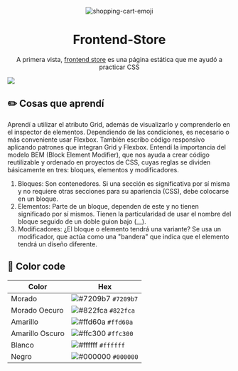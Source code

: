 <p align="center">
<img src="https://img.icons8.com/emoji/48/shopping-cart-emoji.png" alt="shopping-cart-emoji">
</p>
<h1 align="center">Frontend-Store</h1>
<p align="center">A primera vista, <a href="https://frontend-store-cgamcs.netlify.app/" target="_blank">frontend store</a> es una página estática que me ayudó a practicar CSS</p>

<img src="img/website.png">

## ✏️ Cosas que aprendí

Aprendí a utilizar el atributo Grid, además de visualizarlo y comprenderlo en el inspector de elementos. Dependiendo de las condiciones, es necesario o más conveniente usar Flexbox. También escribo código responsivo aplicando patrones que integran Grid y Flexbox. Entendí la importancia del modelo BEM (Block Element Modifier), que nos ayuda a crear código reutilizable y ordenado en proyectos de CSS, cuyas reglas se dividen básicamente en tres: bloques, elementos y modificadores.

1. Bloques: Son contenedores. Si una sección es significativa por sí misma y no requiere otras secciones para su apariencia (CSS), debe colocarse en un bloque.
2. Elementos: Parte de un bloque, dependen de este y no tienen significado por sí mismos. Tienen la particularidad de usar el nombre del bloque seguido de un doble guion bajo (__).
3. Modificadores: ¿El bloque o elemento tendrá una variante? Se usa un modificador, que actúa como una "bandera" que indica que el elemento tendrá un diseño diferente.

## 🎨 Color code

| Color           | Hex                                                                |
| ----------------|--------------------------------------------------------------------|
| Morado          | ![#7209b7](https://via.placeholder.com/10/7209b7?text=+) `#7209b7` |
| Morado Oecuro   | ![#822fca](https://via.placeholder.com/10/822fca?text=+) `#822fca` |
| Amarillo        | ![#ffd60a](https://via.placeholder.com/10/ffd60a?text=+) `#ffd60a` |
| Amarillo Oscuro | ![#ffc300](https://via.placeholder.com/10/ffc300?text=+) `#ffc300` |
| Blanco          | ![#ffffff](https://via.placeholder.com/10/ffffff?text=+) `#ffffff` |
| Negro           | ![#000000](https://via.placeholder.com/10/000000?text=+) `#000000` |
